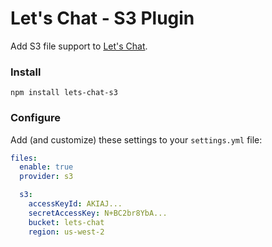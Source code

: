 # Let's Chat - S3 Plugin

Add S3 file support to [Let's Chat](http://sdelements.github.io/lets-chat/).

### Install

```
npm install lets-chat-s3
```

### Configure

Add (and customize) these settings to your ```settings.yml``` file:

```yml
files:
  enable: true
  provider: s3

  s3:
    accessKeyId: AKIAJ...
    secretAccessKey: N+BC2br8YbA...
    bucket: lets-chat
    region: us-west-2
```
